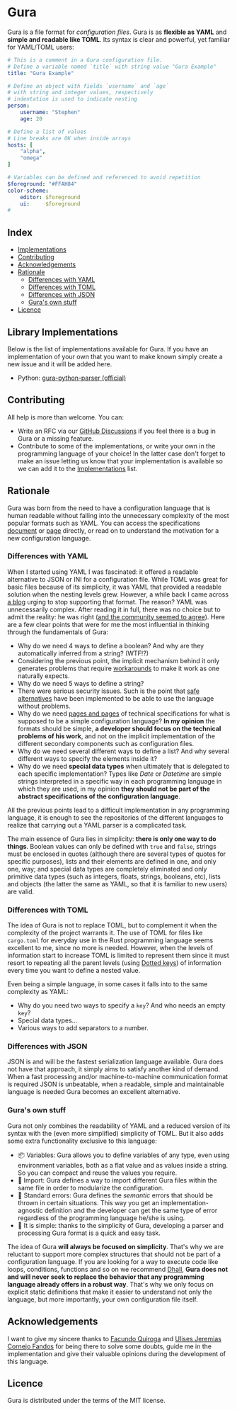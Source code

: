 # Gura

Gura is a file format for *configuration files*. Gura is as **flexible as YAML** and **simple and readable like TOML**. Its syntax is clear and powerful, yet familiar for YAML/TOML users:

````yaml
# This is a comment in a Gura configuration file.
# Define a variable named `title` with string value "Gura Example"
title: "Gura Example"

# Define an object with fields `username` and `age`
# with string and integer values, respectively
# indentation is used to indicate nesting
person:
    username: "Stephen"
    age: 20

# Define a list of values
# Line breaks are OK when inside arrays
hosts: [
    "alpha",
    "omega"
]

# Variables can be defined and referenced to avoid repetition
$foreground: "#FFAH84"
color-scheme:
    editor: $foreground
    ui:     $foreground
# 
````

## Index

- [Implementations](#implementations)
- [Contributing](#contributing)
- [Acknowledgements](#acknowledgements)
- [Rationale](#rationale)
	- [Differences with YAML](#differences-with-yaml)
	- [Differences with TOML](#differences-with-toml)
	- [Differences with JSON](#differences-with-json)
	- [Gura's own stuff](#guras-own-stuff)
- [Licence](#licence)


## Library Implementations

Below is the list of implementations available for Gura. If you have an implementation of your own that you want to make known simply create a new issue and it will be added here.

- Python: [gura-python-parser (official)][gura-python-parser]


## Contributing

All help is more than welcome. You can:

- Write an RFC via our [GitHub Discussions][discussions] if you feel there is a bug in Gura or a missing feature.
- Contribute to some of the implementations, or write your own in the programming language of your choice! In the latter case don't forget to make an issue letting us know that your implementation is available so we can add it to the [Implementations](#implementations) list.
<!-- - Contribute to the official website project -->

## Rationale

Gura was born from the need to have a configuration language that is human readable without falling into the unnecessary complexity of the most popular formats such as YAML. You can access the specifications [document][specs] or [page][specs-site] directly, or read on to understand the motivation for a new configuration language.

### Differences with YAML

When I started using YAML I was fascinated: it offered a readable alternative to JSON or INI for a configuration file. While TOML was great for basic files because of its simplicity, it was YAML that provided a readable solution when the nesting levels grew.
However, a while back I came across [a blog][blog] urging to stop supporting that format. The reason? YAML was unnecessarily complex. After reading it in full, there was no choice but to admit the reality: he was right ([and the community seemed to agree][reddit-post]). Here are a few clear points that were for me the most influential in thinking through the fundamentals of Gura:

- Why do we need 4 ways to define a boolean? And why are they automatically inferred from a string? (WTF!?)
- Considering the previous point, the implicit mechanism behind it only generates problems that require [workarounds][boolean-workaround] to make it work as one naturally expects.
- Why do we need 5 ways to define a string?
- There were serious security issues. Such is the point that [safe alternatives][safe-yaml] have been implemented to be able to use the language without problems.
- Why do we need [pages and pages][yaml-specs] of technical specifications for what is supposed to be a simple configuration language? **In my opinion** the formats should be simple, **a developer should focus on the technical problems of his work**, and not on the implicit implementation of the different secondary components such as configuration files.
- Why do we need several different ways to define a list? And why several different ways to specify the elements inside it?
- Why do we need **special data types** when ultimately that is delegated to each specific implementation? Types like *Date* or *Datetime* are simple strings interpreted in a specific way in each programming language in which they are used, in my opinion **they should not be part of the abstract specifications of the configuration language**.

All the previous points lead to a difficult implementation in any programming language, it is enough to see the repositories of the different languages to realize that carrying out a YAML parser is a complicated task.

The main essence of Gura lies in simplicity: **there is only one way to do things**. Boolean values can only be defined with `true` and `false`, strings must be enclosed in quotes (although there are several types of quotes for specific purposes), lists and their elements are defined in one, and only one, way; and special data types are completely eliminated and only primitive data types (such as integers, floats, strings, booleans, etc), lists and objects (the latter the same as YAML, so that it is familiar to new users) are valid.


### Differences with TOML

The idea of Gura is not to replace TOML, but to complement it when the complexity of the project warrants it. The use of TOML for files like `cargo.toml` for everyday use in the Rust programming language seems excellent to me, since no more is needed. However, when the levels of information start to increase TOML is limited to represent them since it must resort to repeating all the parent levels (using [Dotted keys][dotted-keys]) of information every time you want to define a nested value.

Even being a simple language, in some cases it falls into to the same complexity as YAML: 

- Why do you need two ways to specify a `key`? And who needs an empty `key`?
- Special data types...
- Various ways to add separators to a number.


### Differences with JSON

JSON is and will be the fastest serialization language available. Gura does not have that approach, it simply aims to satisfy another kind of demand. When a fast processing and/or machine-to-machine communication format is required JSON is unbeatable, when a readable, simple and maintainable language is needed Gura becomes an excellent alternative.


### Gura's own stuff

Gura not only combines the readability of YAML and a reduced version of its syntax with the (even more simplified) simplicity of TOML. But it also adds some extra functionality exclusive to this language:

- 📦 Variables: Gura allows you to define variables of any type, even using environment variables, both as a flat value and as values inside a string. So you can compact and reuse the values you require.
- 📑 Import: Gura defines a way to import different Gura files within the same file in order to modularize the configuration.
- 🚫 Standard errors: Gura defines the *semantic* errors that should be thrown in certain situations. This way you get an implementation-agnostic definition and the developer can get the same type of error regardless of the programming language he/she is using.
- 🌟 It is simple: thanks to the simplicity of Gura, developing a parser and processing Gura format is a quick and easy task.

The idea of Gura **will always be focused on simplicity**. That's why we are reluctant to support more complex structures that should not be part of a configuration language. If you are looking for a way to execute code like loops, conditions, functions and so on we recommend [Dhall][dhall], **Gura does not and will never seek to replace the behavior that any programming language already offers in a robust way**. That's why we only focus on explicit static definitions that make it easier to understand not only the language, but more importantly, your own configuration file itself.


## Acknowledgements

I want to give my sincere thanks to [Facundo Quiroga][quiroga] and [Ulises Jeremias Cornejo Fandos][cornejo-fandos] for being there to solve some doubts, guide me in the implementation and give their valuable opinions during the development of this language.


## Licence

Gura is distributed under the terms of the MIT license.

[blog]: https://noyaml.com/
[specs]: ./gura.md
[specs-site]: https://jware-solutions.github.io/gura
[boolean-workaround]: https://stackoverflow.com/questions/53648244/specifying-the-string-value-yes-in-a-yaml-property
[safe-yaml]: https://pyyaml.docsforge.com/master/api/yaml/safe_load/
[yaml-specs]: https://yaml.org/spec/1.2/spec.html
[reddit-post]: https://www.reddit.com/r/programming/comments/iqwbek/stop_adding_support_for_yaml_in_your_products/
[dotted-keys]: https://toml.io/en/v1.0.0#table
[dhall]: https://dhall-lang.org/#
[gura-python-parser]: https://github.com/jware-solutions/gura-python-parser
[discussions]: https://github.com/jware-solutions/gura/discussions/categories/ideas-rfc
[quiroga]: https://github.com/facundoq
[cornejo-fandos]: https://github.com/ulises-jeremias
